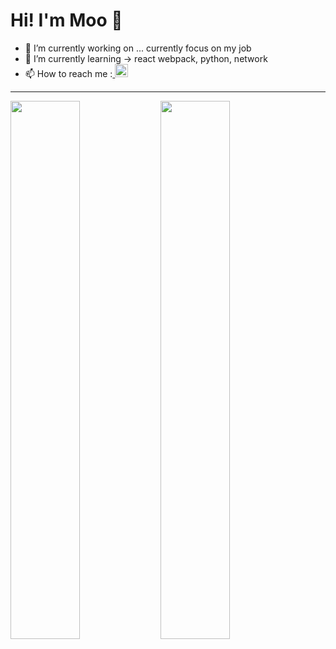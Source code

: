 # Hi! I'm Moo 👋

- 🔭 I’m currently working on ... currently focus on my job
- 🌱 I’m currently learning -> react webpack, python, network
- 📫 How to reach me :<a href="https://twitter.com/Mo0_sec">
  <img alt="Wolowit | Twitter" width="21px" src="https://raw.githubusercontent.com/anuraghazra/anuraghazra/master/assets/twitter.svg" />
</a>
<!---
- 👯 I’m looking to collaborate on ...
- 🤔 I’m looking for help with ...
- 💬 Ask me about ...
- 📫 How to reach me: ...
- 😄 Pronouns: ...
- ⚡ Fun fact: ...
-->

---


<img align="left" width="47%" src="https://github-readme-stats.vercel.app/api?username=Wolowit&show_icons=true&theme=radical"/>

<img width="47%" src="https://github-readme-stats.vercel.app/api/top-langs/?username=Wolowit&layout=compact"/>

<!---
## Languages and Tools:

<img align="left" alt="NodeJS" src="https://img.shields.io/badge/node.js-%2343853D.svg?style=for-the-badge&logo=node-dot-js&logoColor=white"/>
<img alt="JavaScript" src="https://img.shields.io/badge/javascript-%23323330.svg?style=for-the-badge&logo=javascript&logoColor=%23F7DF1E"/>

<img align="left" alt="Visual Studio Code" src="https://img.shields.io/badge/VisualStudioCode-0078d7.svg?style=for-the-badge&logo=visual-studio-code&logoColor=white"/>
<img align="left"  alt="Vim" src="https://img.shields.io/badge/VIM-%2311AB00.svg?style=for-the-badge&logo=vim&logoColor=white"/>
<img alt="Postman" src="https://img.shields.io/badge/Postman-FF6C37?style=for-the-badge&logo=postman&logoColor=red" />
-->

<!-- <img align="left" alt="AWS" src="https://img.shields.io/badge/AWS-%23FF9900.svg?style=for-the-badge&logo=amazon-aws&logoColor=white"/> -->
<!---
<img align="left" alt="Docker" src="https://img.shields.io/badge/docker-%230db7ed.svg?style=for-the-badge&logo=docker&logoColor=white"/>
<img align="left" alt="MySQL" src="https://img.shields.io/badge/mysql-%2300f.svg?style=for-the-badge&logo=mysql&logoColor=white"/>
<img alt="MongoDB" src ="https://img.shields.io/badge/MongoDB-%234ea94b.svg?style=for-the-badge&logo=mongodb&logoColor=white"/>
-->

<!---
<code><img height="20" src="https://raw.githubusercontent.com/github/explore/80688e429a7d4ef2fca1e82350fe8e3517d3494d/topics/javascript/javascript.png"></code>
<code><img height="20" src="https://raw.githubusercontent.com/github/explore/80688e429a7d4ef2fca1e82350fe8e3517d3494d/topics/nodejs/nodejs.png"></code>   

-->




 
